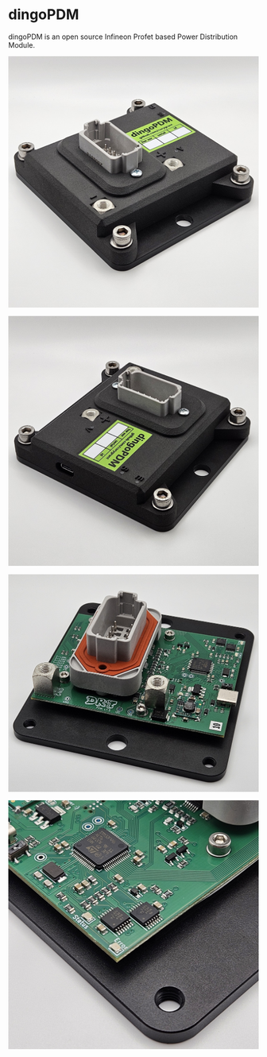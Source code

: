 # dingoPDM

dingoPDM is an open source Infineon Profet based Power Distribution Module. 

![Full1](images/Full1.jpg)

![Full2](images/Full2.jpg)

![PCB1](images/PCB1.jpg)

![PCB2](images/PCB2.jpg)